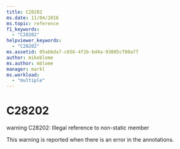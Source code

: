 ```yaml
---
title: C28202
ms.date: 11/04/2016
ms.topic: reference
f1_keywords:
  - "C28202"
helpviewer_keywords:
  - "C28202"
ms.assetid: 05abbda7-c656-4f2b-bd4a-93805cf80a77
author: mikeblome
ms.author: mblome
manager: markl
ms.workload:
  - "multiple"
---
```

# C28202
warning C28202: Illegal reference to non-static member

 This warning is reported when there is an error in the annotations.
